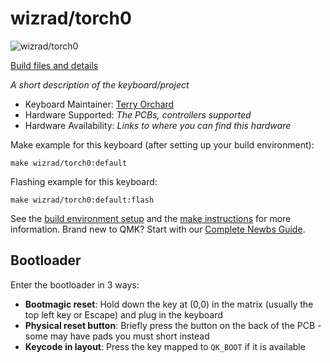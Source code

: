 # wizrad/torch0

![wizrad/torch0](https://imgur.com/a/eWaquxL)

[Build files and details](https://github.com/terryorchard/keyb/tree/main/torch0)

*A short description of the keyboard/project*

* Keyboard Maintainer: [Terry Orchard](https://github.com/terryorchard)
* Hardware Supported: *The PCBs, controllers supported*
* Hardware Availability: *Links to where you can find this hardware*

Make example for this keyboard (after setting up your build environment):

    make wizrad/torch0:default

Flashing example for this keyboard:

    make wizrad/torch0:default:flash

See the [build environment setup](https://docs.qmk.fm/#/getting_started_build_tools) and the [make instructions](https://docs.qmk.fm/#/getting_started_make_guide) for more information. Brand new to QMK? Start with our [Complete Newbs Guide](https://docs.qmk.fm/#/newbs).

## Bootloader

Enter the bootloader in 3 ways:

* **Bootmagic reset**: Hold down the key at (0,0) in the matrix (usually the top left key or Escape) and plug in the keyboard
* **Physical reset button**: Briefly press the button on the back of the PCB - some may have pads you must short instead
* **Keycode in layout**: Press the key mapped to `QK_BOOT` if it is available
